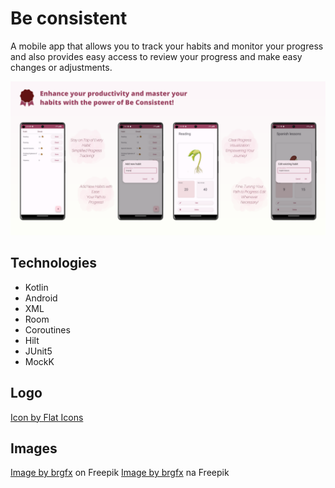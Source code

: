 # Be consistent

A mobile app that allows you to track your habits and monitor your progress and also provides easy
access to review your progress and make easy changes or adjustments.

![design](./photos/banner.png)

## Technologies

- Kotlin
- Android
- XML
- Room
- Coroutines
- Hilt
- JUnit5
- MockK

## Logo

<a href="https://www.freepik.com/icon/habits_6213416">Icon by Flat Icons</a>

## Images

<a href="https://www.freepik.com/free-vector/diagram-showing-plant-growing-white-background_19376358.htm#page=2&query=growing%20plant&position=12&from_view=search&track=ais">
Image by brgfx</a> on Freepik

<a href="https://pl.freepik.com/darmowe-wektory/projekt-naklejki-z-uschla-roslina-w-doniczce-na-bialym-tle_21849696.htm#query=withered%20plant&position=1&from_view=search&track=ais">
Image by brgfx</a> na Freepik
